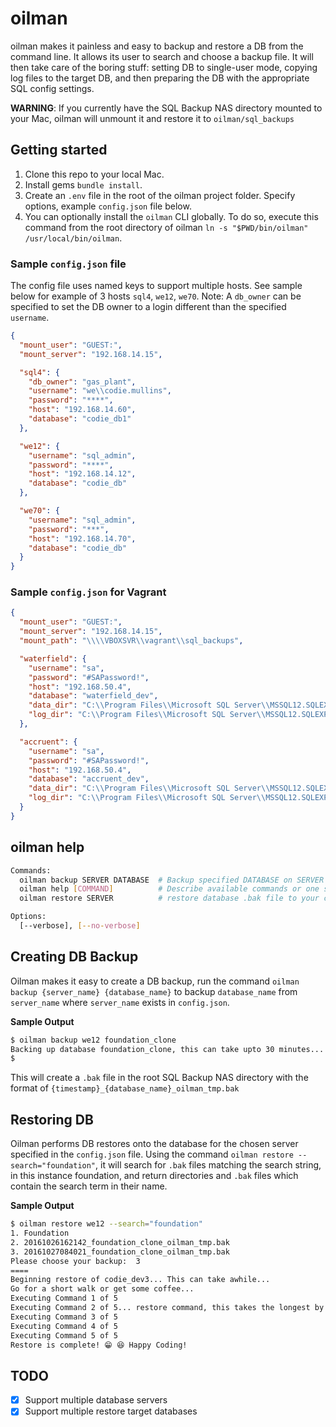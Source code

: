 # oilman

oilman makes it painless and easy to backup and restore a DB from the command line. It allows its user to search and choose a backup file. It will then take care of the boring stuff: setting DB to single-user mode, copying log files to the target DB, and then preparing the DB with the appropriate SQL config settings.

**WARNING**: If you currently have the SQL Backup NAS directory mounted to your Mac, oilman will unmount it and restore it to `oilman/sql_backups`

## Getting started

1. Clone this repo to your local Mac.
2. Install gems `bundle install`.
3. Create an `.env` file in the root of the oilman project folder. Specify options, example `config.json` file below.
4. You can optionally install the `oilman` CLI globally. To do so, execute this command from the root directory of oilman `ln -s "$PWD/bin/oilman" /usr/local/bin/oilman`.

### Sample `config.json` file

The config file uses named keys to support multiple hosts. See sample below for example of 3 hosts `sql4`, `we12`, `we70`. Note: A `db_owner` can be specified to set the DB owner to a login different than the specified `username`.

```json
{
  "mount_user": "GUEST:",
  "mount_server": "192.168.14.15",

  "sql4": {
    "db_owner": "gas_plant",
    "username": "we\\codie.mullins",
    "password": "****",
    "host": "192.168.14.60",
    "database": "codie_db1"
  },

  "we12": {
    "username": "sql_admin",
    "password": "****",
    "host": "192.168.14.12",
    "database": "codie_db"
  },

  "we70": {
    "username": "sql_admin",
    "password": "***",
    "host": "192.168.14.70",
    "database": "codie_db"
  }
}
```

### Sample `config.json` for Vagrant

```json
{
  "mount_user": "GUEST:",
  "mount_server": "192.168.14.15",
  "mount_path": "\\\\VBOXSVR\\vagrant\\sql_backups",

  "waterfield": {
    "username": "sa",
    "password": "#SAPassword!",
    "host": "192.168.50.4",
    "database": "waterfield_dev",
    "data_dir": "C:\\Program Files\\Microsoft SQL Server\\MSSQL12.SQLEXPRESS\\MSSQL\\DATA",
    "log_dir": "C:\\Program Files\\Microsoft SQL Server\\MSSQL12.SQLEXPRESS\\MSSQL\\DATA"
  },

  "accruent": {
    "username": "sa",
    "password": "#SAPassword!",
    "host": "192.168.50.4",
    "database": "accruent_dev",
    "data_dir": "C:\\Program Files\\Microsoft SQL Server\\MSSQL12.SQLEXPRESS\\MSSQL\\DATA",
    "log_dir": "C:\\Program Files\\Microsoft SQL Server\\MSSQL12.SQLEXPRESS\\MSSQL\\DATA"
  }
}
```

## oilman help

```bash
Commands:
  oilman backup SERVER DATABASE  # Backup specified DATABASE on SERVER (from config.json)
  oilman help [COMMAND]          # Describe available commands or one specific command
  oilman restore SERVER          # restore database .bak file to your chosen SERVER target DB

Options:
  [--verbose], [--no-verbose]  
```

## Creating DB Backup

Oilman makes it easy to create a DB backup, run the command `oilman backup {server_name} {database_name}` to backup `database_name` from `server_name` where `server_name` exists in `config.json`.

**Sample Output**

```bash
$ oilman backup we12 foundation_clone
Backing up database foundation_clone, this can take upto 30 minutes...
$
```

This will create a `.bak` file in the root SQL Backup NAS directory with the format of `{timestamp}_{database_name}_oilman_tmp.bak`

## Restoring DB

Oilman performs DB restores onto the database for the chosen server specified in the `config.json` file. Using the command `oilman restore --search="foundation"`, it will search for `.bak` files matching the search string, in this instance foundation, and return directories and `.bak` files which contain the search term in their name.

**Sample Output**

```bash
$ oilman restore we12 --search="foundation"
1. Foundation
2. 20161026162142_foundation_clone_oilman_tmp.bak
3. 20161027084021_foundation_clone_oilman_tmp.bak
Please choose your backup:  3
====
Beginning restore of codie_dev3... This can take awhile...
Go for a short walk or get some coffee...
Executing Command 1 of 5
Executing Command 2 of 5... restore command, this takes the longest by far...
Executing Command 3 of 5
Executing Command 4 of 5
Executing Command 5 of 5
Restore is complete! 😁 😆 Happy Coding!
```

## TODO

- [X] Support multiple database servers
- [X] Support multiple restore target databases
